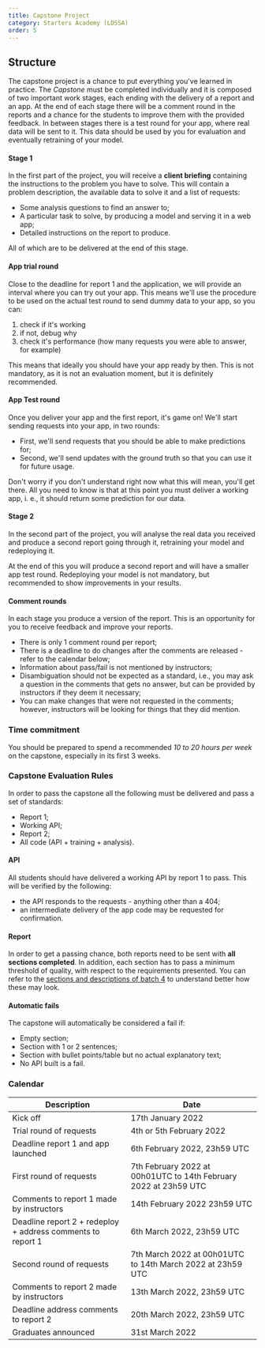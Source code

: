 ```yaml
---
title: Capstone Project
category: Starters Academy (LDSSA)
order: 5
---
```


## Structure 

The capstone project is a chance to put everything you've learned in practice. 
The _Capstone_ must be completed individually and it is composed of two important work
stages, each ending with the delivery of a report and an app. At the end of each stage
there will be a comment round in the reports and a chance for the students to improve 
them with the provided feedback. In between stages there is a test round for your app, 
where real data will be sent to it. This data should be used by you for evaluation and 
eventually retraining of your model.

#### Stage 1 

In the first part of the project, you will receive a **client briefing**
containing the instructions to the problem you have to solve. This will
 contain a problem description, the available data to solve it and a list 
 of requests:
 
 * Some analysis questions to find an answer to;
 * A particular task to solve, by producing a model and serving it in a web app;
 * Detailed instructions on the report to produce.

All of which are to be delivered at the end of this stage.

#### App trial round

Close to the deadline for report 1 and the application, we will provide an interval where 
you can try out your app. This means we'll use the procedure to be used on the actual test 
round to send dummy data to your app, so you can:

1. check if it's working
2. if not, debug why
3. check it's performance (how many requests you were able to answer, for example)

This means that ideally you should have your app ready by then. This is not mandatory, as it 
is not an evaluation moment, but it is definitely recommended.


#### App Test round

Once you deliver your app and the first report, it's game on! We'll start sending requests into 
your app, in two rounds:

* First, we'll send requests that you should be able to make predictions for;
* Second, we'll send updates with the ground truth so that you can use it for future usage.

Don't worry if you don't understand right now what this will mean, you'll get there. All you need 
to know is that at this point you must deliver a working app, i. e., it should return some prediction 
for our data. 


#### Stage 2

In the second part of the project, you will analyse the real data you received and produce a 
second report going through it, retraining your model and redeploying it. 

At the end of this you will produce a second report and will have a smaller app test round. 
Redeploying your model is not mandatory, but recommended to show improvements in your results.


#### Comment rounds

In each stage you produce a version of the report. This is an opportunity for you to receive 
feedback and improve your reports.

* There is only 1 comment round per report;
* There is a deadline to do changes after the comments are released - refer to the calendar below;
* Information about pass/fail is not mentioned by instructors;
* Disambiguation should not be expected as a standard, i.e., you may ask a question in the 
comments that gets no answer, but can be provided by instructors if they deem it necessary;
* You can make changes that were not requested in the comments; however, instructors will be 
looking for things that they did mention.


### Time commitment
You should be prepared to spend a recommended *10 to 20 hours per week* on the capstone, 
especially in its first 3 weeks.


### Capstone Evaluation Rules

In order to pass the capstone all the following must be delivered and pass a set of standards:

* Report 1;
* Working API;
* Report 2;
* All code (API + training + analysis).

#### API

All students should have delivered a working API by report 1 to pass. This will be verified by the 
following:

* the API responds to the requests - anything other than a 404;
* an intermediate delivery of the app code may be requested for confirmation.


#### Report

In order to get a passing chance, both reports need to be sent with **all sections completed**. In addition, 
each section has to pass a minimum threshold of quality, with respect to the requirements presented. 
You can refer to the [sections and descriptions of batch 4](https://docs.google.com/spreadsheets/u/2/d/1XkBZRkoNWBxOigN3Or_AhiUL1TNKVC9evlFptwGUjcY/edit) 
to understand better how these may look.

#### Automatic fails

The capstone will automatically be considered a fail if:

* Empty section;
* Section with 1 or 2 sentences;
* Section with bullet points/table but no actual explanatory text;
* No API built is a fail.



### Calendar

Description |  Date | 
-------------|-------------|
Kick off |  17th January 2022 | 
Trial round of requests |  4th or 5th February 2022 |  
Deadline report 1 and app launched |  6th February 2022, 23h59 UTC  |
First round of requests  |  7th February 2022 at 00h01UTC to 14th February 2022 at 23h59 UTC  |
Comments to report 1 made by instructors  |  14th February 2022 23h59 UTC  |
Deadline report 2 + redeploy + address comments to report 1 |  6th March 2022, 23h59 UTC  |
Second round of requests |  7th March 2022 at 00h01UTC to 14th March 2022 at 23h59 UTC  |
Comments to report 2 made by instructors  |  13th March 2022, 23h59 UTC  |
Deadline address comments to report 2  |  20th March 2022, 23h59 UTC  |
Graduates announced  |  31st March 2022  |
